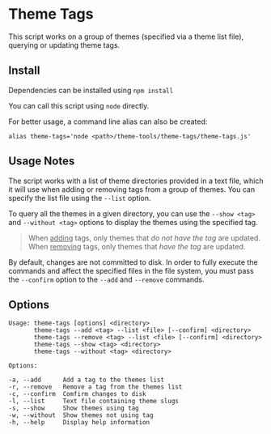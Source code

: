 # Theme Tags

This script works on a group of themes (specified via a theme list file), querying or updating theme tags.

## Install

Dependencies can be installed using `npm install`

You can call this script using `node` directly.

For better usage, a command line alias can also be created:

```alias theme-tags='node <path>/theme-tools/theme-tags/theme-tags.js'```

## Usage Notes

The script works with a list of theme directories provided in a text file, which it will use when adding or removing tags from a group of themes. You can specify the list file using the `--list` option.

To query all the themes in a given directory, you can use the `--show <tag>` and `--without <tag>` options to display the themes using the specified tag.

> When <u>adding</u> tags, only themes that _do not have the tag_ are updated.<br/>
> When <u>removing</u> tags, only themes that _have the tag_ are updated.

By default, changes are not committed to disk. In order to fully execute the commands and affect the specified files in the file system, you must pass the `--confirm` option to the `--add` and `--remove` commands.

## Options

```
Usage: theme-tags [options] <directory>
       theme-tags --add <tag> --list <file> [--confirm] <directory>
       theme-tags --remove <tag> --list <file> [--confirm] <directory>
       theme-tags --show <tag> <directory>
       theme-tags --without <tag> <directory>

Options:

-a, --add      Add a tag to the themes list
-r, --remove   Remove a tag from the themes list
-c, --confirm  Comfirm changes to disk
-l, --list     Text file containing theme slugs
-s, --show	   Show themes using tag
-w, --without  Show themes not using tag
-h, --help     Display help information
```
